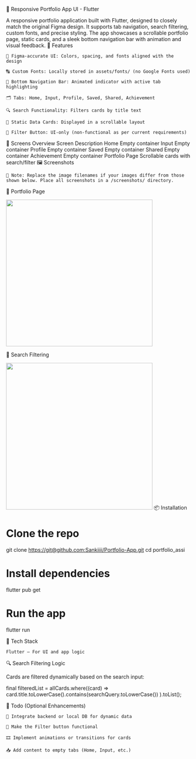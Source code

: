 🎨 Responsive Portfolio App UI - Flutter

A responsive portfolio application built with Flutter, designed to closely match the original Figma design. It supports tab navigation, search filtering, custom fonts, and precise styling. The app showcases a scrollable portfolio page, static cards, and a sleek bottom navigation bar with animation and visual feedback.
🚀 Features

    🎨 Figma-accurate UI: Colors, spacing, and fonts aligned with the design

    🔠 Custom Fonts: Locally stored in assets/fonts/ (no Google Fonts used)

    🧭 Bottom Navigation Bar: Animated indicator with active tab highlighting

    🗂️ Tabs: Home, Input, Profile, Saved, Shared, Achievement

    🔍 Search Functionality: Filters cards by title text

    🎴 Static Data Cards: Displayed in a scrollable layout

    🧩 Filter Button: UI-only (non-functional as per current requirements)

📱 Screens Overview
Screen	Description
Home	Empty container
Input	Empty container
Profile	Empty container
Saved	Empty container
Shared	Empty container
Achievement	Empty container
Portfolio Page	Scrollable cards with search/filter
🖼️ Screenshots

    📌 Note: Replace the image filenames if your images differ from those shown below. Place all screenshots in a /screenshots/ directory.

📌 Portfolio Page

<img src="https://github.com/user-attachments/assets/f2111a14-0cec-4ce4-8a75-a3302771d3e8" width="400" /> 


📌 Search Filtering

<img src="https://github.com/user-attachments/assets/35cbedf3-b2ed-4fe2-84ac-dda38a99d6c9" width="400"/>
📦 Installation

# Clone the repo
git clone [https://git@github.com:Sankiiii/Portfolio-App.git](https://github.com/Sankiiii/Portfolio-App.git)
cd portfolio_assi

# Install dependencies
flutter pub get

# Run the app
flutter run

🧰 Tech Stack

    Flutter – For UI and app logic

🔍 Search Filtering Logic

Cards are filtered dynamically based on the search input:

final filteredList = allCards.where((card) =>
  card.title.toLowerCase().contains(searchQuery.toLowerCase())
).toList();

🔧 Todo (Optional Enhancements)

    🔗 Integrate backend or local DB for dynamic data

    🧪 Make the Filter button functional

    🎞️ Implement animations or transitions for cards

    📥 Add content to empty tabs (Home, Input, etc.)
